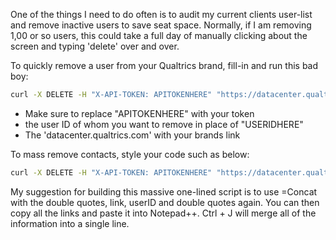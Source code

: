 One of the things I need to do often is to audit my current clients user-list and remove inactive users to save seat space.  Normally, if I am removing 1,00 or so users, this could take a full day of manually clicking about the screen and typing 'delete' over and over.

To quickly remove a user from your Qualtrics brand, fill-in and run this bad boy:

```bash
curl -X DELETE -H "X-API-TOKEN: APITOKENHERE" "https://datacenter.qualtrics.com/API/v3/users/USERIDHERE"
```

- Make sure to replace "APITOKENHERE" with your token
- the user ID of whom you want to remove in place of "USERIDHERE"
- The 'datacenter.qualtrics.com' with your brands link

To mass remove contacts, style your code such as below:

```bash
curl -X DELETE -H "X-API-TOKEN: APITOKENHERE" "https://datacenter.qualtrics.com/API/v3/users/USERIDHERE1" "https://datacenter.qualtrics.com/API/v3/users/USERIDHERE2" "https://datacenter.qualtrics.com/API/v3/users/USERIDHERE3"
```

My suggestion for building this massive one-lined script is to use =Concat with the double quotes, link, userID and double quotes again.  You can then copy all the links and paste it into Notepad++.  Ctrl + J will merge all of the information into a single line.